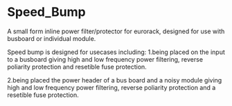 # Speed_Bump
A small form inline power filter/protector for eurorack, designed for use with busboard or individual module.

Speed bump is designed for usecases including:
1.being placed on the input to a busboard giving high and low frequency power filtering, reverse poliarity protection and resetible fuse protection. 

2.being placed the power header of a bus board and a noisy module giving high and low frequency power filtering, reverse poliarity protection and a resetible fuse protection.
